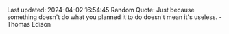 Last updated: 2024-04-02 16:54:45
Random Quote: Just because something doesn't do what you planned it to do doesn't mean it's useless. - Thomas Edison